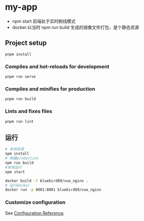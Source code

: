# my-app

* npm start 前端处于实时刷线模式
* docker:以当时 npm run build 生成的镜像文件打包，是个静态资源

## Project setup
```
pnpm install
```

### Compiles and hot-reloads for development

```
pnpm run serve
```

### Compiles and minifies for production
```
pnpm run build
```

### Lints and fixes files
```
pnpm run lint
```

## 运行

```sh
# 本地安装
npm install
# 构建production
npm run build
#本地运行
npm start

docker build -t bluebird89/vue_nginx .
# 运行docker
docker run -p 8081:8081 bluebird89/vue_nginx
```

### Customize configuration

See [Configuration Reference](https://cli.vuejs.org/config/).
